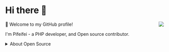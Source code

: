 # Hi there 👋

<img align="right" src="https://github-readme-stats.vercel.app/api?username=pifeifei&show_icons=true&icon_color=805AD5&text_color=718096&bg_color=ffffff&hide_title=true" />

🎉 Welcome to my GitHub profile!

I'm Pifeifei - a PHP developer, and Open source contributor.


<details>
<summary>About Open Source </summary>

## My main projects:

- [Easy api](https://github.com/hyperf/hyperf) - 🚀 一个简单的 api 通用客户端.

[Get More ...](https://github.com/pifeifei)
  
## 🏆 Github Profile Trophy

![](https://github-profile-trophy.vercel.app/?username=pifeifei&theme=flat&column=8)

## Most Used Languages

![](https://github-readme-stats.vercel.app/api/top-langs/?username=pifeifei&layout=compact&show_icons=true&theme=flat&hide_title=true)

</details>
